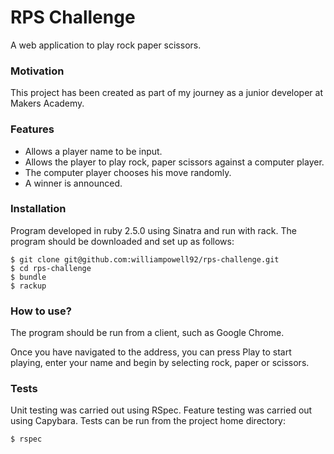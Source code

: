 # RPS Challenge

A web application to play rock paper scissors.

### Motivation

This project has been created as part of my journey as a junior developer at Makers Academy.

### Features

- Allows a player name to be input.
- Allows the player to play rock, paper scissors against a computer player.
- The computer player chooses his move randomly.
- A winner is announced.

### Installation

Program developed in ruby 2.5.0 using Sinatra and run with rack. The program should be downloaded and set up as follows:

```
$ git clone git@github.com:williampowell92/rps-challenge.git
$ cd rps-challenge
$ bundle
$ rackup
```

### How to use?

The program should be run from a client, such as Google Chrome.

Once you have navigated to the address, you can press Play to start playing, enter your name and begin by selecting rock, paper or scissors.

### Tests

Unit testing was carried out using RSpec. Feature testing was carried out using Capybara. Tests can be run from the project home directory:

```
$ rspec
```
